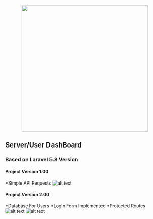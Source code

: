 <p align="center"><img src="https://res.cloudinary.com/dtfbvvkyp/image/upload/v1566331377/laravel-logolockup-cmyk-red.svg" width="400"></p>

## **Server/User DashBoard**
### Based on Laravel 5.8 Version

#### Project Version 1.00
  *Simple API Requests
  ![alt text](https://raw.githubusercontent.com/IonutDaniel99/Server-User-Dashboard-Laravel/master/GitImages/100.jpg?raw=true)
  

#### Project Version 2.00
  *Database For Users
  *LogIn Form Implemented
  *Protected Routes
  ![alt text](https://raw.githubusercontent.com/IonutDaniel99/Server-User-Dashboard-Laravel/master/GitImages/200.jpg?raw=true)
  ![alt text](https://raw.githubusercontent.com/IonutDaniel99/Server-User-Dashboard-Laravel/master/GitImages/201.jpg?raw=true)
